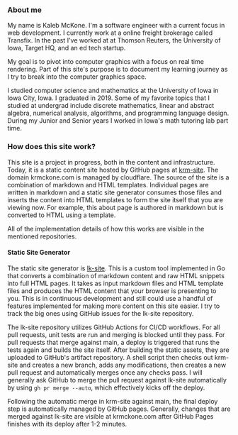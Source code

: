 ### About me
My name is Kaleb McKone. I'm a software engineer with a current focus in web development. I currently work at a online freight brokerage called Transfix. In the past I've worked at at Thomson Reuters, the University of Iowa, Target HQ, and an ed tech startup.

My goal is to pivot into computer graphics with a focus on real time rendering. Part of this site's purpose is to document my learning journey as I try to break into the computer graphics space.

I studied computer science and mathematics at the University of Iowa in Iowa City, Iowa. I graduated in 2019. Some of my favorite topics that I studied at undergrad include discrete mathematics, linear and abstract algebra, numerical analysis, algorithms, and programming language design. During my Junior and Senior years I worked in Iowa's math tutoring lab part time.

### How does this site work?

This site is a project in progress, both in the content and infrastructure. Today, it is a static content site hosted by GitHub pages at [krm-site](https://github.com/krmckone/krm-site). The domain krmckone.com is managed by cloudflare. The source of the site is a combination of markdown and HTML templates. Individual pages are written in markdown and a static site generator consumes those files and inserts the content into HTML templates to form the site itself that you are viewing now. For example, this about page is authored in markdown but is converted to HTML using a template.

All of the implementation details of how this works are visible in the mentioned repositories.

#### Static Site Generator

The static site generator is [lk-site](https://github.com/krmckone/lk-site). This is a custom tool implemented in Go that converts a combination of markdown content and raw HTML snippets into full HTML pages. It takes as input markdown files and HTML template files and produces the HTML content that your browser is presenting to you. This is in continuous development and still could use a handful of features implemented for making more content on this site easier. I try to track the big ones using GitHub issues for the lk-site repository.

The lk-site repository utilizes GitHub Actions for CI/CD workflows. For all pull requests, unit tests are run and merging is blocked until they pass. For pull requests that merge against main, a deploy is triggered that runs the tests again and builds the site itself. After building the static assets, they are uploaded to GitHub's artifact repository. A shell script then checks out krm-site and creates a new branch, adds any modifications, then creates a new pull request and automatically merges once any checks pass. I will generally ask GitHub to merge the pull request against lk-site automatically by using `gh pr merge --auto`, which effectively kicks off the deploy.

Following the automatic merge in krm-site against main, the final deploy step is automatically managed by GitHub pages. Generally, changes that are merged against lk-site are visible at krmckone.com after GitHub Pages finishes with its deploy after 1-2 minutes.
